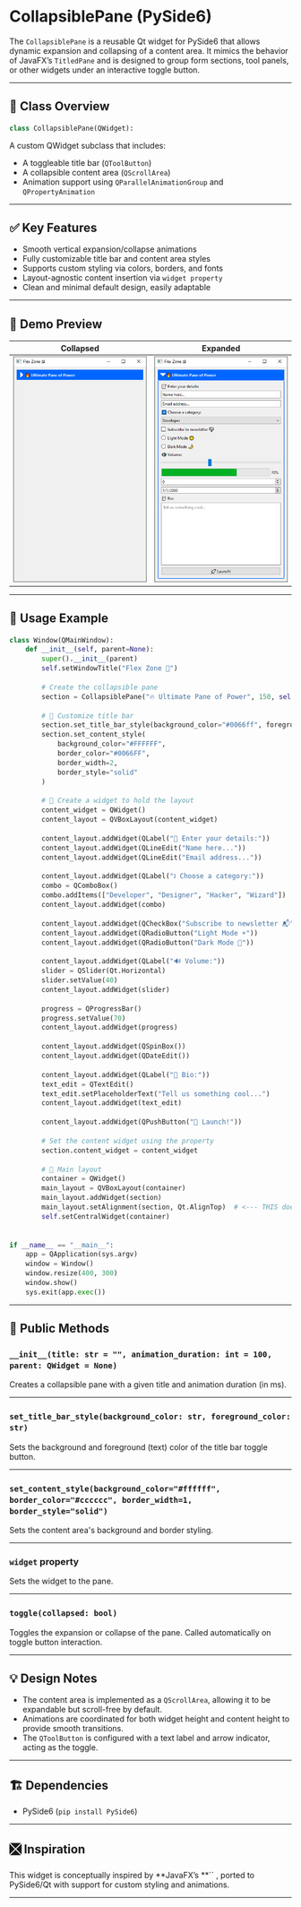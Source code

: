 # CollapsiblePane (PySide6)

The `CollapsiblePane` is a reusable Qt widget for PySide6 that allows dynamic expansion and collapsing of a content area. It mimics the behavior of JavaFX’s `TitledPane` and is designed to group form sections, tool panels, or other widgets under an interactive toggle button.

---

## 📆 Class Overview

```python
class CollapsiblePane(QWidget):
```

A custom QWidget subclass that includes:

- A toggleable title bar (`QToolButton`)
- A collapsible content area (`QScrollArea`)
- Animation support using `QParallelAnimationGroup` and `QPropertyAnimation`

---

## ✅ Key Features

- Smooth vertical expansion/collapse animations
- Fully customizable title bar and content area styles
- Supports custom styling via colors, borders, and fonts
- Layout-agnostic content insertion via `widget property`
- Clean and minimal default design, easily adaptable

---

## 📸 Demo Preview

| Collapsed | Expanded |
| --------- | -------- |
|      ![Collapsed View](screenshot/collapsed.PNG)     | ![Expanded View](screenshot/expanded.PNG) |

---

## 🧪 Usage Example

```python
class Window(QMainWindow):
    def __init__(self, parent=None):
        super().__init__(parent)
        self.setWindowTitle("Flex Zone 🧹")

        # Create the collapsible pane
        section = CollapsiblePane("🔥 Ultimate Pane of Power", 150, self)

        # 🎨 Customize title bar
        section.set_title_bar_style(background_color="#0066ff", foreground_color="#FFFFFF")
        section.set_content_style(
            background_color="#FFFFFF",
            border_color="#0066FF",
            border_width=2,
            border_style="solid"
        )

        # 💎 Create a widget to hold the layout
        content_widget = QWidget()
        content_layout = QVBoxLayout(content_widget)

        content_layout.addWidget(QLabel("📝 Enter your details:"))
        content_layout.addWidget(QLineEdit("Name here..."))
        content_layout.addWidget(QLineEdit("Email address..."))

        content_layout.addWidget(QLabel("🕽️ Choose a category:"))
        combo = QComboBox()
        combo.addItems(["Developer", "Designer", "Hacker", "Wizard"])
        content_layout.addWidget(combo)

        content_layout.addWidget(QCheckBox("Subscribe to newsletter 📬"))
        content_layout.addWidget(QRadioButton("Light Mode ☀️"))
        content_layout.addWidget(QRadioButton("Dark Mode 🌙"))

        content_layout.addWidget(QLabel("🔊 Volume:"))
        slider = QSlider(Qt.Horizontal)
        slider.setValue(40)
        content_layout.addWidget(slider)

        progress = QProgressBar()
        progress.setValue(70)
        content_layout.addWidget(progress)

        content_layout.addWidget(QSpinBox())
        content_layout.addWidget(QDateEdit())

        content_layout.addWidget(QLabel("🧾 Bio:"))
        text_edit = QTextEdit()
        text_edit.setPlaceholderText("Tell us something cool...")
        content_layout.addWidget(text_edit)

        content_layout.addWidget(QPushButton("🚀 Launch!"))

        # Set the content widget using the property
        section.content_widget = content_widget

        # 🌟 Main layout
        container = QWidget()
        main_layout = QVBoxLayout(container)
        main_layout.addWidget(section)
        main_layout.setAlignment(section, Qt.AlignTop)  # <--- THIS does the magic
        self.setCentralWidget(container)


if __name__ == "__main__":
    app = QApplication(sys.argv)
    window = Window()
    window.resize(400, 300)
    window.show()
    sys.exit(app.exec())
```

---

## 🔧 Public Methods

### `__init__(title: str = "", animation_duration: int = 100, parent: QWidget = None)`

Creates a collapsible pane with a given title and animation duration (in ms).

---

### `set_title_bar_style(background_color: str, foreground_color: str)`

Sets the background and foreground (text) color of the title bar toggle button.

---

### `set_content_style(background_color="#ffffff", border_color="#cccccc", border_width=1, border_style="solid")`

Sets the content area's background and border styling.

---

### `widget` property

Sets the widget to the pane.

---

### `toggle(collapsed: bool)`

Toggles the expansion or collapse of the pane. Called automatically on toggle button interaction.

---

## 💡 Design Notes

- The content area is implemented as a `QScrollArea`, allowing it to be expandable but scroll-free by default.
- Animations are coordinated for both widget height and content height to provide smooth transitions.
- The `QToolButton` is configured with a text label and arrow indicator, acting as the toggle.

---

## 🏗️ Dependencies

- PySide6 (`pip install PySide6`)

---

## 🮽 Inspiration

This widget is conceptually inspired by **JavaFX’s **`` , ported to PySide6/Qt with support for custom styling and animations.

---

